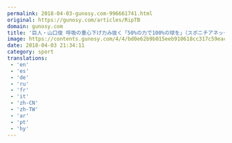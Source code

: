 ```yaml
---
permalink: 2018-04-03-gunosy.com-996661741.html
original: https://gunosy.com/articles/RipTB
domain: gunosy.com
title: '巨人・山口俊 呼吸の重心下げ力み抜く「50%の力で100%の球を」（スポニチアネックス） - グノシー'
image: https://contents.gunosy.com/4/4/bd0e62b9b015eeb910618cc317c59eac_content.jpg
date: 2018-04-03 21:34:11
category: sport
translations: 
 - 'en'
 - 'es'
 - 'de'
 - 'ru'
 - 'fr'
 - 'it'
 - 'zh-CN'
 - 'zh-TW'
 - 'ar'
 - 'pt'
 - 'hy'
---
```


